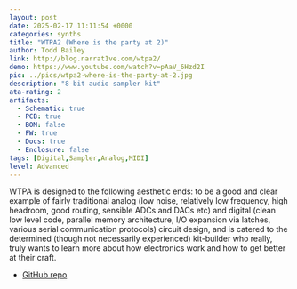 ```yaml
---
layout: post
date: 2025-02-17 11:11:54 +0000
categories: synths
title: "WTPA2 (Where is the party at 2)"
author: Todd Bailey
link: http://blog.narrat1ve.com/wtpa2/
demo: https://www.youtube.com/watch?v=pAaV_6Hzd2I
pic: ../pics/wtpa2-where-is-the-party-at-2.jpg
description: "8-bit audio sampler kit"
ata-rating: 2
artifacts:
  - Schematic: true
  - PCB: true
  - BOM: false
  - FW: true
  - Docs: true
  - Enclosure: false
tags: [Digital,Sampler,Analog,MIDI]
level: Advanced
---
```


WTPA is designed to the following aesthetic ends: to be a good and clear example of fairly traditional analog (low noise, relatively low frequency, high headroom, good routing, sensible ADCs and DACs etc) and digital (clean low level code, parallel memory architecture, I/O expansion via latches, various serial communication protocols) circuit design, and is catered to the determined (though not necessarily experienced) kit-builder who really, truly wants to learn more about how electronics work and how to get better at their craft.

- [GitHub repo](https://github.com/ToddBailey/WTPA2)